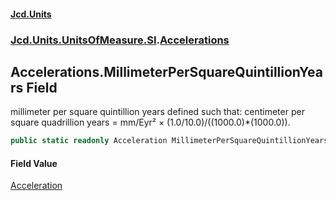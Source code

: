 #### [Jcd.Units](index 'index')
### [Jcd.Units.UnitsOfMeasure.SI](Jcd.Units.UnitsOfMeasure.SI 'Jcd.Units.UnitsOfMeasure.SI').[Accelerations](Accelerations 'Jcd.Units.UnitsOfMeasure.SI.Accelerations')

## Accelerations.MillimeterPerSquareQuintillionYears Field

millimeter per square quintillion years defined such that: centimeter per square quadrillion years = mm/Eyr² ×
(1.0/10.0)/((1000.0)*(1000.0)).

```csharp
public static readonly Acceleration MillimeterPerSquareQuintillionYears;
```

#### Field Value
[Acceleration](Acceleration 'Jcd.Units.UnitTypes.Acceleration')